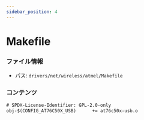 ```yaml
---
sidebar_position: 4
---
```

# Makefile

### ファイル情報

- パス: `drivers/net/wireless/atmel/Makefile`

### コンテンツ

```txt
# SPDX-License-Identifier: GPL-2.0-only
obj-$(CONFIG_AT76C50X_USB)      += at76c50x-usb.o

```
